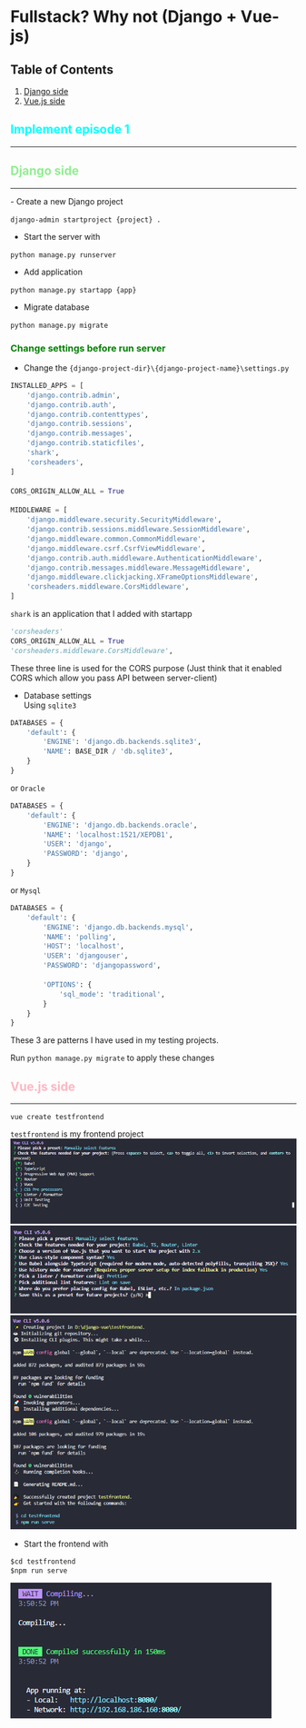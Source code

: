 # Fullstack? Why not (Django + Vue-js)

<style>
    r { color: Red }
    g { color: Green }
    b { color: Blue }
    Orange { color: Orange }
    LightGreen { color: LightGreen }
    Cyan { color: Cyan }
    LightPink { color: LightPink }
</style>

## Table of Contents
1. [Django side](#django)
2. [Vue.js side](#vuejs)

## <Cyan>Implement episode 1</Cyan> 
<hr>

<h2 id="django"><LightGreen>Django side</LightGreen></h2>
<hr>
- Create a new Django project

`django-admin startproject {project} .`

- Start the server with

`python manage.py runserver`

- Add application

`python manage.py startapp {app}`

- Migrate database

`python manage.py migrate`

### <g>Change settings before run server</g>

* Change the `{django-project-dir}\{django-project-name}\settings.py`

```python
INSTALLED_APPS = [
    'django.contrib.admin',
    'django.contrib.auth',
    'django.contrib.contenttypes',
    'django.contrib.sessions',
    'django.contrib.messages',
    'django.contrib.staticfiles',
    'shark',
    'corsheaders',
]

CORS_ORIGIN_ALLOW_ALL = True

MIDDLEWARE = [
    'django.middleware.security.SecurityMiddleware',
    'django.contrib.sessions.middleware.SessionMiddleware',
    'django.middleware.common.CommonMiddleware',
    'django.middleware.csrf.CsrfViewMiddleware',
    'django.contrib.auth.middleware.AuthenticationMiddleware',
    'django.contrib.messages.middleware.MessageMiddleware',
    'django.middleware.clickjacking.XFrameOptionsMiddleware',
    'corsheaders.middleware.CorsMiddleware',
]
```
`shark` is an application that I added with startapp

```python
'corsheaders'  
CORS_ORIGIN_ALLOW_ALL = True  
'corsheaders.middleware.CorsMiddleware',
```
These three line is used for the CORS purpose (Just think that it enabled CORS which allow you pass API between server-client)

* Database settings  
Using `sqlite3`
```python
DATABASES = {
    'default': {
        'ENGINE': 'django.db.backends.sqlite3',
        'NAME': BASE_DIR / 'db.sqlite3',
    }
}
```
or `Oracle`
```python
DATABASES = {
    'default': {
        'ENGINE': 'django.db.backends.oracle',
        'NAME': 'localhost:1521/XEPDB1',
        'USER': 'django',
        'PASSWORD': 'django',
    }
}
```
or `Mysql`
```python
DATABASES = {
    'default': {
        'ENGINE': 'django.db.backends.mysql',
        'NAME': 'polling',
        'HOST': 'localhost',
        'USER': 'djangouser',
        'PASSWORD': 'djangopassword',
        
        'OPTIONS': {
            'sql_mode': 'traditional',
        }
    }
}
```
These 3 are patterns I have used in my testing projects.

Run `python manage.py migrate` to apply these changes


<h2 id="vuejs"><LightPink>Vue.js side</LightPink></h2>
<hr>

```
vue create testfrontend
```
`testfrontend` is my frontend project
![step 1](vue_create_step1.png)
![step 2](vue_create_step2.png)
![step 3](vue_create_step3.png)

- Start the frontend with

```shell
$cd testfrontend
$npm run serve
```

![vue_run_serve](vue_run_serve.png)
